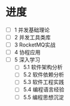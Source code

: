 # 进度
- [ ] 1 并发基础理论
- [ ] 2 并发工具类库
- [ ] 3 RocketMQ实战
- [ ] 4 协程应用
- [ ] 5 深入学习
  - [ ] 5.1 软件架构分析
  - [ ] 5.2 软件依赖分析
  - [ ] 5.3 软件工程实践
  - [ ] 5.4 编程语言经验
  - [ ] 5.5 编程思想沉淀
